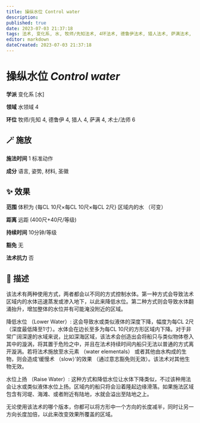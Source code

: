 ```yaml
---
title: 操纵水位 Control water
description: 
published: true
date: 2023-07-03 21:37:18
tags: 法术, 变化系, 水, 牧师/先知法术, 4环法术, 德鲁伊法术, 猎人法术, 萨满法术, 术士/法师法术, 6环法术, 水领域
editor: markdown
dateCreated: 2023-07-03 21:37:18
---
```


# **操纵水位** *Control water*

**学派** 变化系 \[水\] 

**领域** 水领域 4

**环位** 牧师/先知 4, 德鲁伊 4, 猎人 4, 萨满 4, 术士/法师 6

## 🪄 施放

**施法时间** 1 标准动作

**成分** 语言, 姿势, 材料, 圣徽

## ✨ 效果  

**范围** 体积为 {每CL 10尺×每CL 10尺×每CL 2尺} 区域内的水 （可变）

**距离** 远距 (400尺+40尺/等级)  

**持续时间** 10分钟/等级 

**豁免** 无

**法术抗力** 否

## 📖 描述

该法术有两种使用方式，两者都会以不同的方式控制水体。第一种方式会导致法术区域内的水体迅速蒸发或渗入地下，以此来降低水位。第二种方式则会导致水体翻涌抬升，增加整体的水位并有可能淹没附近的区域。

降低水位 （Lower Water）: 这会导致水或类似液体的深度下降，幅度为每CL 2尺 （深度最低降至1寸）。水体会在边长至多为每CL 10尺的方形区域内下降。对于非常广阔深邃的水域来说，比如深海区域，该法术会创造出会将船只与类似物体卷入其中的漩涡，将其置于危险之中，并且在法术持续时间内船只无法以普通的方式离开漩涡。若将法术施放至水元素 （water elementals） 或者其他由水构成的生物，则会造成‘缓慢术 （slow）’的效果 （通过意志豁免则无效）。该法术对其他生物无效。

水位上扬 （Raise Water）: 这种方式和降低水位让水体下降类似，不过该种用法会让水或类似液体水位上扬。区域内的船只将会沿着隆起边缘滑落。如果施法区域包含有河堤、海滩、或者附近有陆地，水就会溢出至陆地之上。

无论使用该法术的哪个版本，你都可以将方形中一个方向的长度减半，同时让另一方向长度加倍，以此来改变效果所覆盖的区域。
    
